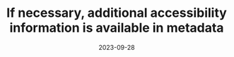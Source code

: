 ---
title: If necessary, additional accessibility information is available in metadata
abstract: null
categories:
  - Identification
agrege: E014
opquast: N/A
indiceebook: "14"
description: Rule 014
before: "012"
weight: "014"
after: "016"
actif: "1"
layout: rules
date: 2023-09-28
tags:
  - Accessibility
  - ""
objectif:
  - Improve accessibility of content to readers with disabilities.
Meo:
  - Write the content of the element accessibility summary
Controle:
  - ""
epubcheck: null
ace: true
humancheck: true
ReadiumGoToolkit: null
Source:
  - "[currency symbol] SNE"
Referentiel:
  - ""
steps:
  - Development
  - Crafting
---